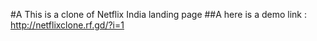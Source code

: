 #A This is a clone of Netflix India landing page 
##A here is a demo link : http://netflixclone.rf.gd/?i=1
